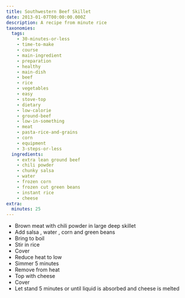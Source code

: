 ```yaml
---
title: Southwestern Beef Skillet
date: 2013-01-07T00:00:00.000Z
description: A recipe from minute rice
taxonomies:
  tags:
    - 30-minutes-or-less
    - time-to-make
    - course
    - main-ingredient
    - preparation
    - healthy
    - main-dish
    - beef
    - rice
    - vegetables
    - easy
    - stove-top
    - dietary
    - low-calorie
    - ground-beef
    - low-in-something
    - meat
    - pasta-rice-and-grains
    - corn
    - equipment
    - 3-steps-or-less
  ingredients:
    - extra lean ground beef
    - chili powder
    - chunky salsa
    - water
    - frozen corn
    - frozen cut green beans
    - instant rice
    - cheese
extra:
  minutes: 25
---
```

 - Brown meat with chili powder in large deep skillet
 - Add salsa , water , corn and green beans
 - Bring to boil
 - Stir in rice
 - Cover
 - Reduce heat to low
 - Simmer 5 minutes
 - Remove from heat
 - Top with cheese
 - Cover
 - Let stand 5 minutes or until liquid is absorbed and cheese is melted
